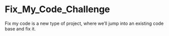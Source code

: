 # Fix_My_Code_Challenge
Fix my code is a new type of project, where we’ll jump into an existing code base and fix it.
